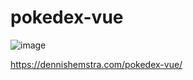 # pokedex-vue

![image](https://github.com/Sikkepit/Pokedex-vue/assets/148398668/46f1ffb6-5815-4d6f-b498-92fe247f609d)

https://dennishemstra.com/pokedex-vue/
